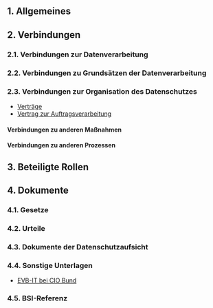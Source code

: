 ## 1. Allgemeines
## 2. Verbindungen
### 2.1. Verbindungen zur Datenverarbeitung
### 2.2. Verbindungen zu Grundsätzen der Datenverarbeitung
### 2.3. Verbindungen zur Organisation des Datenschutzes
- [Verträge](../Organisation/Vertraege.md)
- [Vertrag zur Auftragsverarbeitung](../Organisation/Vertrag-Auftragsverarbeitung.md)
#### Verbindungen zu anderen Maßnahmen
#### Verbindungen zu anderen Prozessen
## 3. Beteiligte Rollen
## 4. Dokumente
### 4.1. Gesetze
### 4.2. Urteile
### 4.3. Dokumente der Datenschutzaufsicht
### 4.4. Sonstige Unterlagen
- [EVB-IT bei CIO Bund](https://www.cio.bund.de/Webs/CIO/DE/digitale-loesungen/it-beschaffung/evb-it-und-bvb/evb-it/evb-it-node.html)
### 4.5. BSI-Referenz